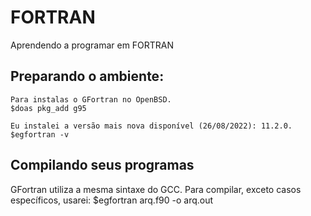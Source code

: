 # FORTRAN
Aprendendo a programar em FORTRAN

## Preparando o ambiente: 
	Para instalas o GFortran no OpenBSD.
	$doas pkg_add g95
 
 	Eu instalei a versão mais nova disponível (26/08/2022): 11.2.0.
	$egfortran -v

## Compilando seus programas
GFortran utiliza a mesma sintaxe do GCC.
	Para compilar, exceto casos específicos, usarei:
	$egfortran arq.f90 -o arq.out
